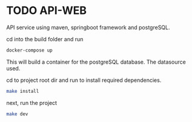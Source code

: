 
# TODO API-WEB

API service using maven, springboot framework and postgreSQL.

cd into the build folder and run

``` bash
docker-compose up
```

This will build a container for the postgreSQL database. The datasource used.

cd to project root dir and run to install required dependencies.

```bash
make install
```

next, run the project

```bash
make dev
```


